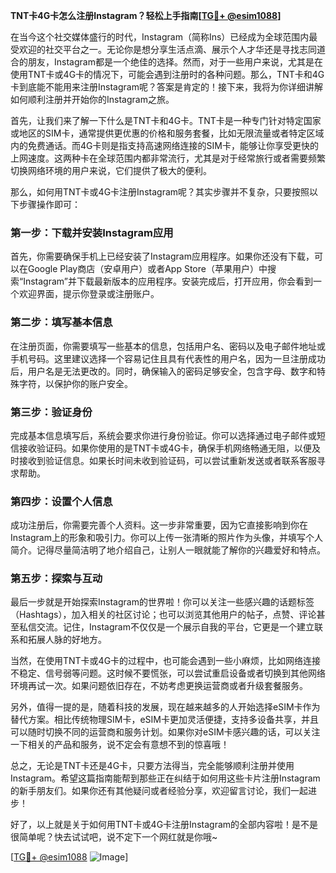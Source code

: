 **TNT卡4G卡怎么注册Instagram？轻松上手指南[[TG💪+ @esim1088](https://t.me/s/esim1088)]**

在当今这个社交媒体盛行的时代，Instagram（简称Ins）已经成为全球范围内最受欢迎的社交平台之一。无论你是想分享生活点滴、展示个人才华还是寻找志同道合的朋友，Instagram都是一个绝佳的选择。然而，对于一些用户来说，尤其是在使用TNT卡或4G卡的情况下，可能会遇到注册时的各种问题。那么，TNT卡和4G卡到底能不能用来注册Instagram呢？答案是肯定的！接下来，我将为你详细讲解如何顺利注册并开始你的Instagram之旅。

首先，让我们来了解一下什么是TNT卡和4G卡。TNT卡是一种专门针对特定国家或地区的SIM卡，通常提供更优惠的价格和服务套餐，比如无限流量或者特定区域内的免费通话。而4G卡则是指支持高速网络连接的SIM卡，能够让你享受更快的上网速度。这两种卡在全球范围内都非常流行，尤其是对于经常旅行或者需要频繁切换网络环境的用户来说，它们提供了极大的便利。

那么，如何用TNT卡或4G卡注册Instagram呢？其实步骤并不复杂，只要按照以下步骤操作即可：

### **第一步：下载并安装Instagram应用**
首先，你需要确保手机上已经安装了Instagram应用程序。如果你还没有下载，可以在Google Play商店（安卓用户）或者App Store（苹果用户）中搜索“Instagram”并下载最新版本的应用程序。安装完成后，打开应用，你会看到一个欢迎界面，提示你登录或注册账户。

### **第二步：填写基本信息**
在注册页面，你需要填写一些基本的信息，包括用户名、密码以及电子邮件地址或手机号码。这里建议选择一个容易记住且具有代表性的用户名，因为一旦注册成功后，用户名是无法更改的。同时，确保输入的密码足够安全，包含字母、数字和特殊字符，以保护你的账户安全。

### **第三步：验证身份**
完成基本信息填写后，系统会要求你进行身份验证。你可以选择通过电子邮件或短信接收验证码。如果你使用的是TNT卡或4G卡，确保手机网络畅通无阻，以便及时接收到验证信息。如果长时间未收到验证码，可以尝试重新发送或者联系客服寻求帮助。

### **第四步：设置个人信息**
成功注册后，你需要完善个人资料。这一步非常重要，因为它直接影响到你在Instagram上的形象和吸引力。你可以上传一张清晰的照片作为头像，并填写个人简介。记得尽量简洁明了地介绍自己，让别人一眼就能了解你的兴趣爱好和特点。

### **第五步：探索与互动**
最后一步就是开始探索Instagram的世界啦！你可以关注一些感兴趣的话题标签（Hashtags），加入相关的社区讨论；也可以浏览其他用户的帖子，点赞、评论甚至私信交流。记住，Instagram不仅仅是一个展示自我的平台，它更是一个建立联系和拓展人脉的好地方。

当然，在使用TNT卡或4G卡的过程中，也可能会遇到一些小麻烦，比如网络连接不稳定、信号弱等问题。这时候不要慌张，可以尝试重启设备或者切换到其他网络环境再试一次。如果问题依旧存在，不妨考虑更换运营商或者升级套餐服务。

另外，值得一提的是，随着科技的发展，现在越来越多的人开始选择eSIM卡作为替代方案。相比传统物理SIM卡，eSIM卡更加灵活便捷，支持多设备共享，并且可以随时切换不同的运营商和服务计划。如果你对eSIM卡感兴趣的话，可以关注一下相关的产品和服务，说不定会有意想不到的惊喜哦！

总之，无论是TNT卡还是4G卡，只要方法得当，完全能够顺利注册并使用Instagram。希望这篇指南能帮到那些正在纠结于如何用这些卡片注册Instagram的新手朋友们。如果你还有其他疑问或者经验分享，欢迎留言讨论，我们一起进步！

好了，以上就是关于如何用TNT卡或4G卡注册Instagram的全部内容啦！是不是很简单呢？快去试试吧，说不定下一个网红就是你哦~ 

[[TG💪+ @esim1088](https://t.me/s/esim1088) ![Image](https://i.postimg.cc/4NQfJmqS/Snipaste-2025-05-13-00-14-12.png)]